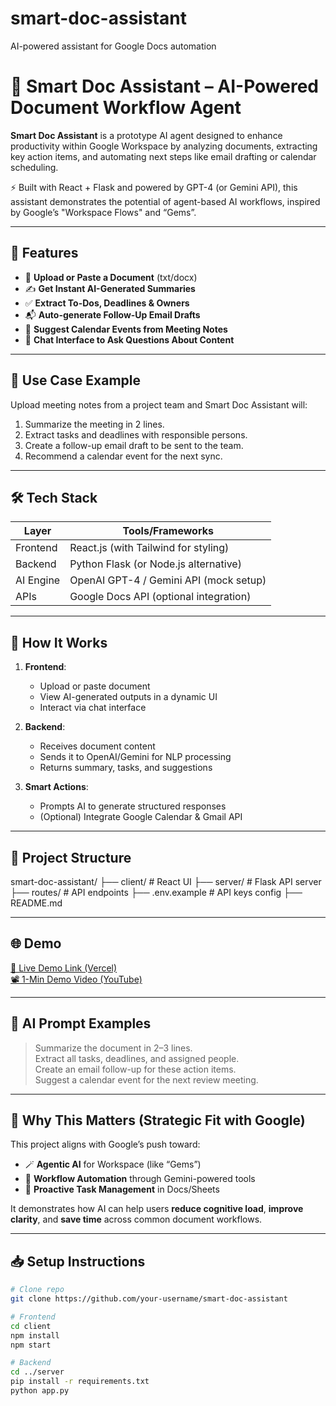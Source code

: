 # smart-doc-assistant
AI-powered assistant for Google Docs automation
# 🧠 Smart Doc Assistant – AI-Powered Document Workflow Agent

**Smart Doc Assistant** is a prototype AI agent designed to enhance productivity within Google Workspace by analyzing documents, extracting key action items, and automating next steps like email drafting or calendar scheduling.

⚡ Built with React + Flask and powered by GPT-4 (or Gemini API), this assistant demonstrates the potential of agent-based AI workflows, inspired by Google’s "Workspace Flows" and “Gems”.

---

## 🚀 Features

- 📄 **Upload or Paste a Document** (txt/docx)
- ✍️ **Get Instant AI-Generated Summaries**
- ✅ **Extract To-Dos, Deadlines & Owners**
- 📬 **Auto-generate Follow-Up Email Drafts**
- 📅 **Suggest Calendar Events from Meeting Notes**
- 💬 **Chat Interface to Ask Questions About Content**

---

## 📌 Use Case Example

Upload meeting notes from a project team and Smart Doc Assistant will:
1. Summarize the meeting in 2 lines.
2. Extract tasks and deadlines with responsible persons.
3. Create a follow-up email draft to be sent to the team.
4. Recommend a calendar event for the next sync.

---

## 🛠️ Tech Stack

| Layer     | Tools/Frameworks                       |
|-----------|----------------------------------------|
| Frontend  | React.js (with Tailwind for styling)   |
| Backend   | Python Flask (or Node.js alternative)  |
| AI Engine | OpenAI GPT-4 / Gemini API (mock setup) |
| APIs      | Google Docs API (optional integration) |

---

## 🧪 How It Works

1. **Frontend**:
   - Upload or paste document
   - View AI-generated outputs in a dynamic UI
   - Interact via chat interface

2. **Backend**:
   - Receives document content
   - Sends it to OpenAI/Gemini for NLP processing
   - Returns summary, tasks, and suggestions

3. **Smart Actions**:
   - Prompts AI to generate structured responses
   - (Optional) Integrate Google Calendar & Gmail API

---

## 🧱 Project Structure

smart-doc-assistant/
├── client/ # React UI
├── server/ # Flask API server
├── routes/ # API endpoints
├── .env.example # API keys config
├── README.md

---

## 🌐 Demo

[🔗 Live Demo Link (Vercel)](https://your-demo-url.com)  
[📽️ 1-Min Demo Video (YouTube)](https://youtube.com/your-demo)

---

## 🧠 AI Prompt Examples

> Summarize the document in 2–3 lines.  
> Extract all tasks, deadlines, and assigned people.  
> Create an email follow-up for these action items.  
> Suggest a calendar event for the next review meeting.

---

## 💼 Why This Matters (Strategic Fit with Google)

This project aligns with Google’s push toward:
- 🪄 **Agentic AI** for Workspace (like “Gems”)
- 📑 **Workflow Automation** through Gemini-powered tools
- 🤖 **Proactive Task Management** in Docs/Sheets

It demonstrates how AI can help users **reduce cognitive load**, **improve clarity**, and **save time** across common document workflows.

---

## 📥 Setup Instructions

```bash
# Clone repo
git clone https://github.com/your-username/smart-doc-assistant

# Frontend
cd client
npm install
npm start

# Backend
cd ../server
pip install -r requirements.txt
python app.py
